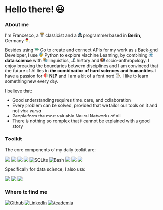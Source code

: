 <h1>Hello there! 😃</h1>

<h3><b>About me</b></h3>

<p>I'm Francesco, a <img src="pillar.png" width="14"/> classicist and a <img src="programmer.png" width="14"/> programmer based in <b>Berlin</b>, Germany <img src="germany.png" width="14"/>.
  
Besides using <img src="go.png" width="14"/> Go to create and connect APIs for my work as a Back-end Developer, I use <img src="python.png" width="14"/> Python to explore Machine Learning, by combining <img src="data.png" width="14"/> <b>data science</b> with <img src="languages.png" width="14"/> linguistics, <img src="historia.png" width="14"/> history and <img src="network.png" width="14"/> socio-anthropology. I enjoy breaking the boundaries between disciplines and I am convinced that the future of AI lies in <b>the combination of hard sciences and humanities</b>. I have a passion for <img src="robot.png" width="14"/> <b>NLP</b> and I am a bit of a font nerd <img src="text.png" width="14"/>. I like to learn something new every day.

<!--
Icons from https://www.flaticon.com
-->


I believe that:

- Good understanding requires time, care, and collaboration 
- Every problem can be solved, provided that we tailor our tools on it and not <i>vice versa</i>
- People form the most valuable Neural Networks of all
- There is nothing so complex that it cannot be explained with a good story

</p>

<h3><b>Toolkit</b></h3>

The core components of my daily toolkit are:

<!--
Icons from https://simpleicons.org/
-->

<p>
<img src="https://img.shields.io/badge/python-%233776AB.svg?&style=for-the-badge&logo=python&logoColor=white" height="24" />
<img src="https://img.shields.io/badge/go-%2300ADD8.svg?style=for-the-badge&logo=go&logoColor=white" height="24" />
<img src="https://img.shields.io/badge/Protobuf-4285F4?style=for-the-badge&logo=google&logoColor=white" height="24" />
<img src="https://img.shields.io/badge/Postman-FF6C37?style=for-the-badge&logo=postman&logoColor=white" height="24" />
<img alt="SQLite" src="https://img.shields.io/badge/-SQL-003B57?style=flat-square&logo=sqlite&logoColor=white" height="24" />
<img alt="Bash" src="https://img.shields.io/badge/-Bash-4EAA25?style=flat-square&logo=gnu-bash&logoColor=white" height="24" />
<img src="https://img.shields.io/badge/git-%23F05032.svg?&style=for-the-badge&logo=git&logoColor=white" height="24" />
<img src="https://img.shields.io/badge/docker-%232496ED.svg?&style=for-the-badge&logo=docker&logoColor=white" height="24" />
 <img src="https://img.shields.io/badge/amazon%20aws-%23232F3E.svg?&style=for-the-badge&logo=amazon%20aws&logoColor=white" height="24" />
  
Specifically for data science, I also use:
<p> 
<img src="https://img.shields.io/badge/pandas-%23150458.svg?&style=for-the-badge&logo=pandas&logoColor=white" height="24" />
<img src="https://img.shields.io/badge/scikit--learn-%23F7931E.svg?&style=for-the-badge&logo=scikit-learn&logoColor=black" height="24" />
<img src="https://img.shields.io/badge/TensorFlow-%23FF6F00.svg?style=for-the-badge&logo=TensorFlow&logoColor=white" height="24"></p>





<h3><b>Where to find me</b></h3>
<p>
<a href="https://github.com/fra-mari" target="_blank"><img alt="Github" src="https://img.shields.io/badge/GitHub-%2312100E.svg?&style=flat-square&logo=Github&logoColor=white" height="24"/></a> 
<a href="https://www.linkedin.com/in/francesco-mari87" target="_blank"><img alt="LinkedIn" src="https://img.shields.io/badge/linkedin-%230077B5.svg?&style=flat-square&logo=linkedin&logoColor=white" height="24"/></a>
<a href="https://fu-berlin.academia.edu/FrancescoMari" target="_blank"><img alt="Academia" src="https://img.shields.io/badge/academia-%2341454A.svg?&style=for-the-badge&logo=academia&logoColor=white" height="24"/></a> 




</details>
